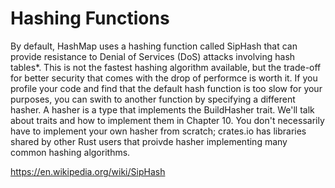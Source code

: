 # Hashing Functions

By default, HashMap uses a hashing function called SipHash that can provide resistance
to Denial of Services (DoS) attacks involving hash tables*. This is not the fastest
hashing algorithm available, but the trade-off for better security that comes with the
drop of performce is worth it. If you profile your code and find that the default hash
function is too slow for your purposes, you can swith to another function by specifying
a different hasher. A hasher is a type that implements the BuildHasher trait. We'll
talk about traits and how to implement them in Chapter 10. You don't necessarily
have to implement your own hasher from scratch; crates.io has libraries shared
by other Rust users that proivde hasher implementing many common hashing algorithms.

https://en.wikipedia.org/wiki/SipHash
